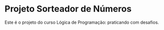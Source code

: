 <h1>Projeto Sorteador de Números</h1>
<p>Este é o projeto do curso Lógica de Programação: praticando com desafios.</p>
